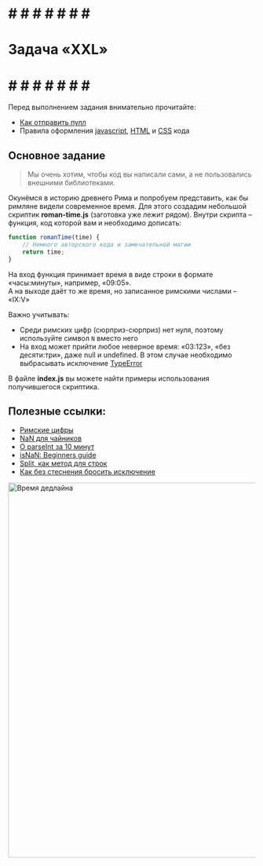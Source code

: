 ﻿# # # # # # # # #
# Задача «XXL»  #
# # # # # # # # #

Перед выполнением задания внимательно прочитайте:

- [Как отправить пулл](https://github.com/urfu-2016/guides/blob/master/workflow/pull.md)
- Правила оформления [javascript](https://github.com/urfu-2016/guides/blob/master/codestyle/js.md), [HTML](https://github.com/urfu-2016/guides/blob/master/codestyle/html.md) и [CSS](https://github.com/urfu-2016/guides/blob/master/codestyle/css.md) кода

## Основное задание

> Мы очень хотим, чтобы код вы написали сами, а не пользовались внешними библиотеками.

Окунёмся в историю древнего Рима и попробуем представить, как бы римляне видели
современное время. Для этого создадим небольшой скриптик **roman-time.js**
(заготовка уже лежит рядом). Внутри скрипта – функция, код которой вам и необходимо
дописать:

```js
function romanTime(time) {
    // Немного авторского кода и замечательной магии
    return time;
}
```

На вход функция принимает время в виде строки в формате «часы:минуты», например, «09:05».  
А на выходе даёт то же время, но записанное римскими числами – «IX:V»

Важно учитывать:

* Среди римских цифр (сюрприз-сюрприз) нет нуля, поэтому используйте символ `N` вместо него
* На вход может прийти любое неверное время: «03:123», «без десяти:три», даже null и undefined. В этом случае необходимо выбрасывать исключение [TypeError](https://developer.mozilla.org/ru/docs/Web/JavaScript/Reference/Global_Objects/TypeError)

В файле **index.js** вы можете найти примеры использования получившегося скриптика.

## Полезные ссылки:
- [Римские цифры](https://ru.wikipedia.org/wiki/Римские_цифры)
- [NaN для чайников](https://developer.mozilla.org/ru/docs/Web/JavaScript/Reference/Global_Objects/NaN)
- [О parseInt за 10 минут](https://developer.mozilla.org/ru/docs/Web/JavaScript/Reference/Global_Objects/parseInt)
- [isNaN: Beginners guide](https://developer.mozilla.org/ru/docs/Web/JavaScript/Reference/Global_Objects/isNaN)
- [Split, как метод для строк](https://developer.mozilla.org/ru/docs/Web/JavaScript/Reference/Global_Objects/String/split)
- [Как без стеснения бросить исключение](https://developer.mozilla.org/ru/docs/Web/JavaScript/Reference/Global_Objects/TypeError)

<img width="764" alt="Время дедлайна" src="https://cloud.githubusercontent.com/assets/4534405/19152875/827fd116-8bed-11e6-87f2-9ac5cbde9fac.png">
